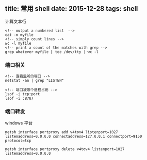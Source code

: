 title: 常用 shell 
date: 2015-12-28
tags: shell
---

计算文本行

```
<!-- output a numbered list  -->
cat -n myfile
<!-- simply count lines -->
wc -l myfile
<!-- print a count of the matches with grep -->
grep whatever myfile | tee /dev/tty | wc -l
```


<!--more-->

### 端口相关

```
<!-- 查看监听的端口 -->
netstat -an | grep "LISTEN"

<!-- 端口被哪个进程占用 -->
lsof -i tcp:port
lsof -i :8787

```


###  端口转发

windows 平台

```
netsh interface portproxy add v4tov4 listenport=1027 listenaddress=0.0.0.0 connectaddress=127.0.0.1 connectport=9150 protocol=tcp

netsh interface portproxy delete v4tov4 listenport=1027 listenaddress=0.0.0.0

```


